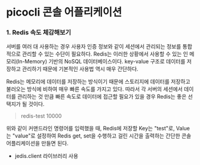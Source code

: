 # picocli 콘솔 어플리케이션

### 1. Redis 속도 체감해보기
서버를 여러 대 사용하는 경우 사용자 인증 정보와 같이 세션에서 관리되는 정보를 통합적으로 관리할 수 있는 수단이 필요하다. Redis는 이러한 상황에서 사용할 수 있는 인 메모리(In-Memory) 기반의 NoSQL 데이터베이스이다. key-value 구조로 데이터를 저장하고 관리하기 때문에 기본적인 사용법 역시 매우 간단하다.

Redis는 메모리에 데이터를 저장하는 방식이기 때문에 스토리지에 데이터를 저장하고 불러오는 방식에 비하여 매우 빠른 속도를 가지고 있다. 따라서 각 서버의 세션에서 데이터를 관리하는 것 만큼 빠른 속도로 데이터에 접근할 필요가 있을 경우 Redis는 좋은 선택지가 될 것이다.
> redis-test 10000

위와 같이 커맨드라인 명령어를 입력했을 때, Redis에 저장할 Key는 "test"로, Value는 "value"로 설정하여 Redis get, set을 수행하고 걸린 시간을 출력하는 간단한 콘솔 어플리케이션을 만들면 된다.

- jedis.client 라이브러리 사용